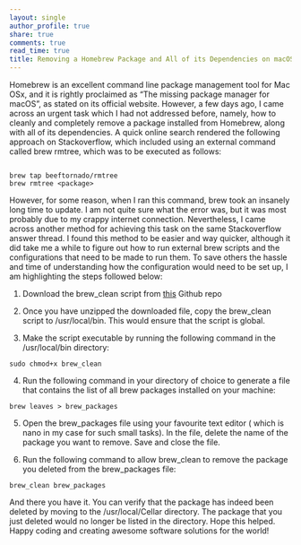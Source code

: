 ```yaml
---
layout: single
author_profile: true
share: true
comments: true
read_time: true
title: Removing a Homebrew Package and All of its Dependencies on macOS
---
```


Homebrew is an excellent command line package management tool for Mac OSx, and it is rightly proclaimed as “The missing package manager for macOS”, as stated on its official website. However, a few days ago, I came across an urgent task which I had not addressed before, namely, how to cleanly and completely remove a package installed from Homebrew, along with all of its dependencies.
A quick online search rendered the following approach on Stackoverflow, which included using an external command called brew rmtree, which was to be executed as follows:

```

brew tap beeftornado/rmtree
brew rmtree <package>
```

However, for some reason, when I ran this command, brew took an insanely long time to update. I am not quite sure what the error was, but it was most probably due to my crappy internet connection.
Nevertheless, I came across another method for achieving this task on the same Stackoverflow answer thread. I found this method to be easier and way quicker, although it did take me a while to figure out how to run external brew scripts and the configurations that need to be made to run them. To save others the hassle and time of understanding how the configuration would need to be set up, I am highlighting the steps followed below:

1. Download the brew_clean script from [this](https://gist.github.com/cskeeters/10ff1295bca93808213d) Github repo

2. Once you have unzipped the downloaded file, copy the brew_clean script to /usr/local/bin. This would ensure that the script is global.

3. Make the script executable by running the following command in the /usr/local/bin directory:
```
sudo chmod+x brew_clean
```
4. Run the following command in your directory of choice to generate a file that contains the list of all brew packages installed on your machine:
```
brew leaves > brew_packages
```
5. Open the brew_packages file using your favourite text editor ( which is nano in my case for such small tasks). In the file, delete the name of the package you want to remove. Save and close the file.

6. Run the following command to allow brew_clean to remove the package you deleted from the brew_packages file:
```
brew_clean brew_packages
```
And there you have it. You can verify that the package has indeed been deleted by moving to the /usr/local/Cellar directory. The package that you just deleted would no longer be listed in the directory.
Hope this helped. Happy coding and creating awesome software solutions for the world!















